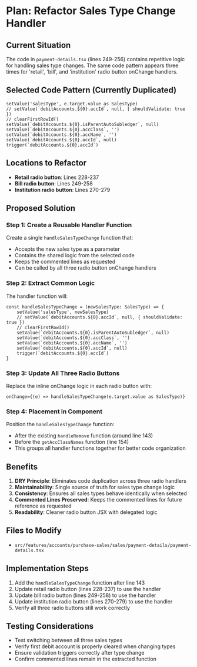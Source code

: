 # Plan: Refactor Sales Type Change Handler

## Current Situation
The code in `payment-details.tsx` (lines 249-256) contains repetitive logic for handling sales type changes. The same code pattern appears three times for 'retail', 'bill', and 'institution' radio button onChange handlers.

## Selected Code Pattern (Currently Duplicated)
```tsx
setValue('salesType', e.target.value as SalesType)
// setValue(`debitAccounts.${0}.accId`, null, { shouldValidate: true })
// clearFirstRowId()
setValue(`debitAccounts.${0}.isParentAutoSubledger`, null)
setValue(`debitAccounts.${0}.accClass`, '')
setValue(`debitAccounts.${0}.accName`, '')
setValue(`debitAccounts.${0}.accId`, null)
trigger(`debitAccounts.${0}.accId`)
```

## Locations to Refactor
- **Retail radio button**: Lines 228-237
- **Bill radio button**: Lines 249-258
- **Institution radio button**: Lines 270-279

## Proposed Solution

### Step 1: Create a Reusable Handler Function
Create a single `handleSalesTypeChange` function that:
- Accepts the new sales type as a parameter
- Contains the shared logic from the selected code
- Keeps the commented lines as requested
- Can be called by all three radio button onChange handlers

### Step 2: Extract Common Logic
The handler function will:
```tsx
const handleSalesTypeChange = (newSalesType: SalesType) => {
    setValue('salesType', newSalesType)
    // setValue(`debitAccounts.${0}.accId`, null, { shouldValidate: true })
    // clearFirstRowId()
    setValue(`debitAccounts.${0}.isParentAutoSubledger`, null)
    setValue(`debitAccounts.${0}.accClass`, '')
    setValue(`debitAccounts.${0}.accName`, '')
    setValue(`debitAccounts.${0}.accId`, null)
    trigger(`debitAccounts.${0}.accId`)
}
```

### Step 3: Update All Three Radio Buttons
Replace the inline onChange logic in each radio button with:
```tsx
onChange={(e) => handleSalesTypeChange(e.target.value as SalesType)}
```

### Step 4: Placement in Component
Position the `handleSalesTypeChange` function:
- After the existing `handleRemove` function (around line 143)
- Before the `getAccClassNames` function (line 154)
- This groups all handler functions together for better code organization

## Benefits
1. **DRY Principle**: Eliminates code duplication across three radio handlers
2. **Maintainability**: Single source of truth for sales type change logic
3. **Consistency**: Ensures all sales types behave identically when selected
4. **Commented Lines Preserved**: Keeps the commented lines for future reference as requested
5. **Readability**: Cleaner radio button JSX with delegated logic

## Files to Modify
- `src/features/accounts/purchase-sales/sales/payment-details/payment-details.tsx`

## Implementation Steps
1. Add the `handleSalesTypeChange` function after line 143
2. Update retail radio button (lines 228-237) to use the handler
3. Update bill radio button (lines 249-258) to use the handler
4. Update institution radio button (lines 270-279) to use the handler
5. Verify all three radio buttons still work correctly

## Testing Considerations
- Test switching between all three sales types
- Verify first debit account is properly cleared when changing types
- Ensure validation triggers correctly after type change
- Confirm commented lines remain in the extracted function

